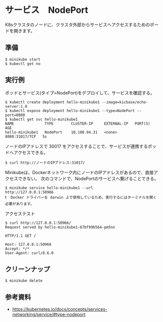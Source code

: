 # サービス　NodePort

K8sクラスタのノードに、クラスタ外部からサービスへアクセスするためのポードを開きます。


## 準備

```
$ minikube start
$ kubectl get no
```


## 実行例

ポッドとサービス(タイプ=NodePort)をデプロイして、サービスを確認する。
```
$ kubectl create deployment hello-minikube1 --image=kicbase/echo-server:1.0
$ kubectl expose deployment hello-minikube1 --type=NodePort --port=8080
$ kubectl get svc hello-minikube1
NAME              TYPE        CLUSTER-IP     EXTERNAL-IP   PORT(S)          AGE
hello-minikube1   NodePort    10.100.94.31   <none>        8080:31017/TCP   5s
```

ノードのIPアドレスで 30017 をアクセスすることで、サービスが連携するポッドへアクセスできる。
```
$ curl http://ノードのIPアドレス:31017/
```

Minikubeは、Dockerネットワーク内にノードのIPアドレスがあるので、直接アクセスできない。
次のコマンドで、NodePortのサービスへ繋げることできる。

```
$ minikube service hello-minikube1 --url
http://127.0.0.1:50966
❗  Docker ドライバーを darwin 上で使用しているため、実行するにはターミナルを開く必要があります。
```

アクセステスト
```
$ curl http://127.0.0.1:50966/
Request served by hello-minikube1-67bf99b564-pm5nn

HTTP/1.1 GET /

Host: 127.0.0.1:50966
Accept: */*
User-Agent: curl/8.6.0
```


## クリーンナップ
```
$ minikube delete
```


## 参考資料
- https://kubernetes.io/docs/concepts/services-networking/service/#type-nodeport

